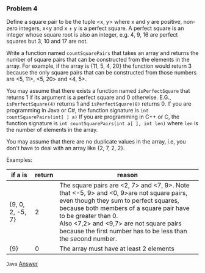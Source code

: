 ### Problem 4
Define a square pair to be the tuple <x, y> where x and y are positive, non-zero integers, x<y and x + y is a perfect square. 
A perfect square is an integer whose square root is also an integer, e.g. 4, 9, 16 are perfect squares but 3, 10 and 17 are not. 

Write a function named ```countSquarePairs``` that takes an array and returns the number of square pairs that can be constructed from the elements in the array. 
For example, if the array is {11, 5, 4, 20} the function would return 3 because the only square pairs that can be constructed from those numbers are <5, 11>,  <5, 20> and <4, 5>. 

You may assume that there exists a function named ```isPerfectSquare``` that returns 1 if its argument is a 
perfect square and 0 otherwise. E.G., ```isPerfectSquare(4)``` returns 1 and ```isPerfectSquare(8)``` returns 0.
If you are programming in Java or C#, the function signature is ```int countSquarePairs(int[ ] a)```
If you are programming in C++ or C, the function signature is ```int countSquarePairs(int a[ ], int len)``` where ```len``` is the number of elements in the array.

You may assume that there are no duplicate values in the array, i.e, you don't have to deal with an array like {2, 7, 2, 2}.

Examples:

|if a is| return | reason|
|-------|--------|-------|
|{9, 0, 2, -5, 7} | 2 | The square pairs are <2, 7> and <7, 9>. Note that <-5, 9> and <0, 9>are not square pairs, even though they sum to perfect squares, <br/>because both members of a square pair have to be greater than 0. <br/>Also <7,2> and <9,7> are not square pairs because the first number has to be less than the second number. |
|{9}| 0 |The array must have at least 2 elements|
```Java```
[Answer](Problem4.java)